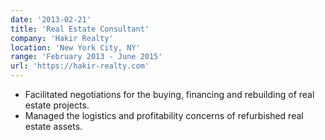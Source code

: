 ```yaml
---
date: '2013-02-21'
title: 'Real Estate Consultant'
company: 'Hakir Realty'
location: 'New York City, NY'
range: 'February 2013 - June 2015'
url: 'https://hakir-realty.com'
---
```


- Facilitated negotiations for the buying, financing and rebuilding of real estate projects.
- Managed the logistics and profitability concerns of refurbished real estate assets.

